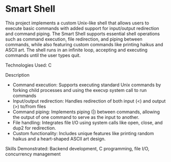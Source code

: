 # Smart Shell

This project implements a custom Unix-like shell that allows users to execute basic commands with added support for input/output redirection and command piping. The Smart Shell supports essential shell operations such as command execution, file redirection, and piping between commands, while also featuring custom commands like printing haikus and ASCII art. The shell runs in an infinite loop, accepting and executing commands until the user types quit.

Technologies Used: C

Description
- Command execution: Supports executing standard Unix commands by forking child processes and using the execvp system call to run commands
- Input/output redirection: Handles redirection of both input (<) and output (>) to/from files
- Command piping: Implements piping (|) between commands, allowing the output of one command to serve as the input to another.
- File handling: Integrates file I/O using system calls like open, close, and dup2 for redirection.
- Custom functionality: Includes unique features like printing random haikus and a heart-shaped ASCII art design.

Skills Demonstrated: Backend development, C programming, file I/O, concurrency management
